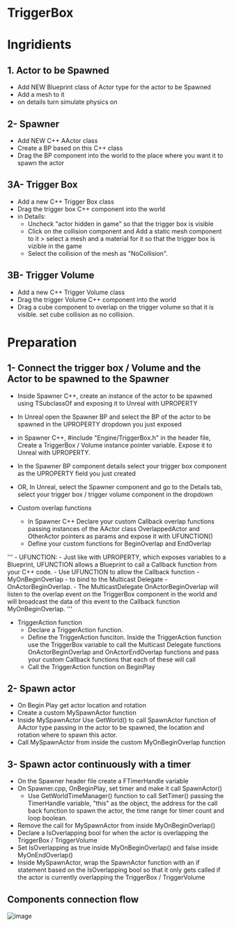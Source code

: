 # TriggerBox

# Ingridients
## 1. Actor to be Spawned
   - Add NEW Blueprint class of Actor type for the actor to be Spawned
   - Add a mesh to it
   - on details turn simulate physics on 

## 2- Spawner
   - Add NEW C++ AActor class
   - Create a BP based on this C++ class
   - Drag the BP component into the world to the place where you want it to spawn the actor

## 3A- Trigger Box
   - Add a new C++ Trigger Box class
   - Drag the trigger box C++ component into the world
   - in Details:
     - Uncheck "actor hidden in game" so that the trigger box is visible
     - Click on the collision component and Add a static mesh component to it > select a mesh and a material for it so that the trigger box is vizible in the game
     - Select the collision of the mesh as "NoCollision".

## 3B- Trigger Volume
   - Add a new C++ Trigger Volume class
   - Drag the trigger Volume C++ component into the world
   - Drag a cube component to overlap on the trigger volume so that it is visible. set cube collision as no collision.

# Preparation

## 1- Connect the trigger box / Volume and the Actor to be spawned to the Spawner
   - Inside Spawner C++, create an instance of the actor to be spawned using TSubclassOf<type> and exposing it to Unreal with UPROPERTY
   - In Unreal open the Spawner BP and select the BP of the actor to be spawned in the UPROPERTY dropdown you just exposed
   - in Spawner C++, #include "Engine/TriggerBox.h" in the header file, Create a TriggerBox / Volume instance pointer variable. Expose it to Unreal with UPROPERTY. 
   - In the Spawner BP component details select your trigger box component as the UPROPERTY field you just created
   - OR, In Unreal, select the Spawner component and go to the Details tab, select your trigger box / trigger volume component in the dropdown 
   
   - Custom overlap functions
     - In Spawner C++ Declare your custom Callback overlap functions passing instances of the AActor class OverlappedActor and OtherActor pointers as params and expose it with UFUNCTION()
     - Define your custom functions for BeginOverlap and EndOverlap
   
'''
       - UFUNCTION:
         - Just like with UPROPERTY, which exposes variables to a Blueprint, UFUNCTION allows a Blueprint to call a Callback function from your C++ code. 
         - Use UFUNCTION to allow the Callback function - MyOnBeginOverlap - to bind to the Multicast Delegate - OnActorBeginOverlap.
         - The MulticastDelegate OnActorBeginOverlap will listen to the overlap event on the TriggerBox component in the world and will broadcast the data of this event to the Callback function MyOnBeginOverlap.
'''
   
   - TriggerAction function
     - Declare a TriggerAction function.
     - Define the TriggerAction funciton. Inside the TriggerAction function use the TriggerBox variable to call the Multicast Delegate functions OnActorBeginOverlap and OnActorEndOverlap functions and pass your custom Callback functions that each of these will call
     - Call the TriggerAction function on BeginPlay
     
## 2- Spawn actor
   - On Begin Play get actor location and rotation
   - Create a custom MySpawnActor function
   - Inside MySpawnActor Use GetWorld() to call SpawnActor function of AActor type passing in the actor to be spawned, the location and rotation where to spawn this actor.
   - Call MySpawnActor from inside the custom MyOnBeginOverlap function 
   
## 3- Spawn actor continuously with a timer
   - On the Spawner header file create a FTimerHandle variable
   - On Spawner.cpp, OnBeginPlay, set timer and make it call SpawnActor()
     - Use GetWorldTimeManager() function to call SetTimer() passing the TimerHandle variable, "this" as the object, the address for the call back function to spawn the actor, the time range for timer count and loop boolean.
   - Remove the call for MySpawnActor from inside MyOnBeginOverlap()
   - Declare a IsOverlapping bool for when the actor is overlapping the TriggerBox / TriggerVolume
   - Set IsOverlapping as true inside MyOnBeginOverlap() and false inside MyOnEndOverlap()
   - Inside MySpawnActor, wrap the SpawnActor function with an if statement based on the IsOverlapping bool so that it only gets called if the actor is currently overlapping the TriggerBox / TriggerVolume

## Components connection flow
   ![image](https://user-images.githubusercontent.com/12215115/208297695-9d252f30-4611-4348-b784-0f3feee17bf9.png)


